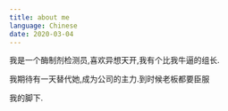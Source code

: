 ```yaml
---
title: about me
language: Chinese
date: 2020-03-04
---
```


我是一个酶制剂检测员,喜欢异想天开,我有个比我牛逼的组长.

我期待有一天替代她,成为公司的主力.到时候老板都要臣服

我的脚下.